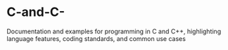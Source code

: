 # C-and-C-
Documentation and examples for programming in C and C++, highlighting language features, coding standards, and common use cases
